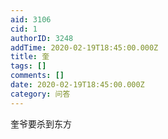 ```yaml
---
aid: 3106
cid: 1
authorID: 3248
addTime: 2020-02-19T18:45:00.000Z
title: 奎
tags: []
comments: []
date: 2020-02-19T18:45:00.000Z
category: 问答
---
```


奎爷要杀到东方
